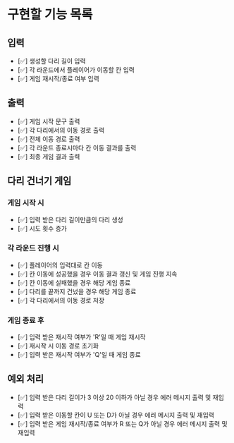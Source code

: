 # 구현할 기능 목록

## 입력
+ [✅] 생성할 다리 길이 입력
+ [✅] 각 라운드에서 플레이어가 이동할 칸 입력
+ [✅] 게임 재시작/종료 여부 입력


## 출력
+ [✅] 게임 시작 문구 출력
+ [✅] 각 다리에서의 이동 경로 출력
+ [✅] 전체 이동 경로 출력
+ [✅] 각 라운드 종료시마다 칸 이동 결과를 출력
+ [✅] 최종 게임 결과 출력


## 다리 건너기 게임

### 게임 시작 시
+ [✅] 입력 받은 다리 길이만큼의 다리 생성
+ [✅] 시도 횟수 증가

### 각 라운드 진행 시
+ [✅] 플레이어의 입력대로 칸 이동
+ [✅] 칸 이동에 성공했을 경우 이동 결과 갱신 및 게임 진행 지속
+ [✅] 칸 이동에 실패했을 경우 해당 게임 종료
+ [✅] 다리를 끝까지 건넜을 경우 해당 게임 종료
+ [✅] 각 다리에서의 이동 경로 저장

### 게임 종료 후
+ [✅] 입력 받은 재시작 여부가 'R'일 때 게임 재시작
+ [✅] 재시작 시 이동 경로 초기화
+ [✅] 입력 받은 재시작 여부가 'Q'일 때 게임 종료


## 예외 처리
+ [✅] 입력 받은 다리 길이가 3 이상 20 이하가 아닐 경우 에러 메시지 출력 및 재입력
+ [✅] 입력 받은 이동할 칸이 U 또는 D가 아닐 경우 에러 메시지 출력 및 재입력
+ [✅] 입력 받은 게임 재시작/종료 여부가 R 또는 Q가 아닐 경우 에러 메시지 출력 및 재입력